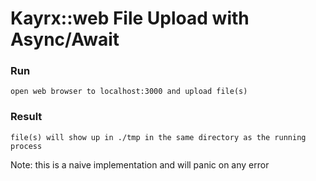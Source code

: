 # Kayrx::web File Upload with Async/Await

### Run

``` open web browser to localhost:3000 and upload file(s) ```

### Result

``` file(s) will show up in ./tmp in the same directory as the running process ```

Note: this is a naive implementation and will panic on any error
